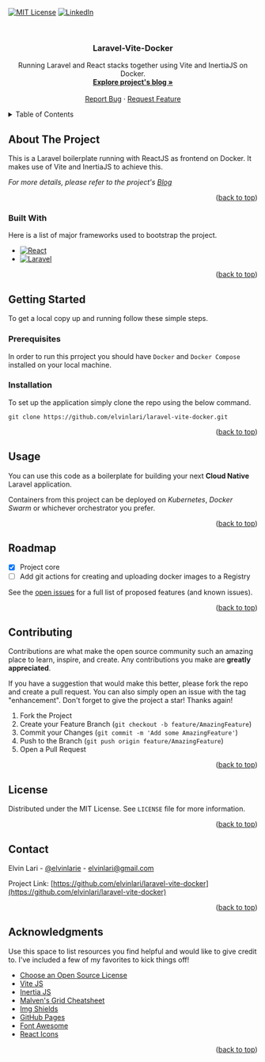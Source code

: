 <!--
[![Contributors][contributors-shield]][contributors-url]
[![Forks][forks-shield]][forks-url]
[![Stargazers][stars-shield]][stars-url]
[![Issues][issues-shield]][issues-url]
-->
[![MIT License][license-shield]][license-url]
[![LinkedIn][linkedin-shield]][linkedin-url]



<!-- PROJECT LOGO -->
<br />
<div align="center">

  <h3 align="center">Laravel-Vite-Docker</h3>

  <p align="center">
    Running Laravel and React stacks together using Vite and InertiaJS on Docker.
    <br />
    <a href="https://betterprogramming.pub/dockerize-laravel-vite-react-application-in-your-development-environment-a118aea4a02d?source=friends_link&sk=98e665436b5bd2e2ec9cc4d57fcce130/"><strong>Explore project's blog »</strong></a>
    <br />
    <br />
    <a href="https://github.com/elvinlari/laravel-vite-docker/issues">Report Bug</a>
    ·
    <a href="https://github.com/elvinlari/laravel-vite-docker/issues">Request Feature</a>
  </p>
</div>



<!-- TABLE OF CONTENTS -->
<details>
  <summary>Table of Contents</summary>
  <ol>
    <li>
      <a href="#about-the-project">About The Project</a>
      <ul>
        <li><a href="#built-with">Built With</a></li>
      </ul>
    </li>
    <li>
      <a href="#getting-started">Getting Started</a>
      <ul>
        <li><a href="#prerequisites">Prerequisites</a></li>
        <li><a href="#installation">Installation</a></li>
      </ul>
    </li>
    <li><a href="#usage">Usage</a></li>
    <li><a href="#roadmap">Roadmap</a></li>
    <li><a href="#contributing">Contributing</a></li>
    <li><a href="#license">License</a></li>
    <li><a href="#contact">Contact</a></li>
    <li><a href="#acknowledgments">Acknowledgments</a></li>
  </ol>
</details>



<!-- ABOUT THE PROJECT -->
## About The Project

This is a Laravel boilerplate running with ReactJS as frontend on Docker. It makes use of Vite and InertiaJS to achieve this.

_For more details, please refer to the project's [Blog](https://betterprogramming.pub/dockerize-laravel-vite-react-application-in-your-development-environment-a118aea4a02d?source=friends_link&sk=98e665436b5bd2e2ec9cc4d57fcce130)_

<p align="right">(<a href="#readme">back to top</a>)</p>



### Built With

Here is a list of major frameworks used to bootstrap the project.

* [![React][React.js]][React-url]
* [![Laravel][Laravel.com]][Laravel-url]

<p align="right">(<a href="#readme">back to top</a>)</p>



<!-- GETTING STARTED -->
## Getting Started

To get a local copy up and running follow these simple steps.

### Prerequisites

In order to run this prroject you should have `Docker` and `Docker Compose` installed on your local machine.

### Installation

To set up the application simply clone the repo using the below command.
```
git clone https://github.com/elvinlari/laravel-vite-docker.git
```

<p align="right">(<a href="#readme">back to top</a>)</p>



<!-- USAGE EXAMPLES -->
## Usage

You can use this code as a boilerplate for building your next **Cloud Native** Laravel application.

Containers from this project can be deployed on *Kubernetes*, *Docker Swarm* or whichever orchestrator you prefer.

<p align="right">(<a href="#readme">back to top</a>)</p>



<!-- ROADMAP -->
## Roadmap

- [x] Project core
- [ ] Add git actions for creating and uploading docker images to a Registry

See the [open issues](https://github.com/elvinlari/laravel-vite-docker/issues) for a full list of proposed features (and known issues).

<p align="right">(<a href="#readme">back to top</a>)</p>



<!-- CONTRIBUTING -->
## Contributing

Contributions are what make the open source community such an amazing place to learn, inspire, and create. Any contributions you make are **greatly appreciated**.

If you have a suggestion that would make this better, please fork the repo and create a pull request. You can also simply open an issue with the tag "enhancement".
Don't forget to give the project a star! Thanks again!

1. Fork the Project
2. Create your Feature Branch (`git checkout -b feature/AmazingFeature`)
3. Commit your Changes (`git commit -m 'Add some AmazingFeature'`)
4. Push to the Branch (`git push origin feature/AmazingFeature`)
5. Open a Pull Request

<p align="right">(<a href="#readme">back to top</a>)</p>



<!-- LICENSE -->
## License

Distributed under the MIT License. See `LICENSE` file for more information.

<p align="right">(<a href="#readme">back to top</a>)</p>



<!-- CONTACT -->
## Contact

Elvin Lari - [@elvinlarie](https://twitter.com/elvinlarie) - elvinlari@gmail.com

Project Link: [https://github.com/elvinlari/laravel-vite-docker](https://github.com/elvinlari/laravel-vite-docker)

<p align="right">(<a href="#readme">back to top</a>)</p>



<!-- ACKNOWLEDGMENTS -->
## Acknowledgments

Use this space to list resources you find helpful and would like to give credit to. I've included a few of my favorites to kick things off!

* [Choose an Open Source License](https://choosealicense.com)
* [Vite JS](https://vitejs.dev/)
* [Inertia JS](https://inertiajs.com/)
* [Malven's Grid Cheatsheet](https://grid.malven.co/)
* [Img Shields](https://shields.io)
* [GitHub Pages](https://pages.github.com)
* [Font Awesome](https://fontawesome.com)
* [React Icons](https://react-icons.github.io/react-icons/search)

<p align="right">(<a href="#readme">back to top</a>)</p>



<!-- MARKDOWN LINKS & IMAGES -->
<!-- https://www.markdownguide.org/basic-syntax/#reference-style-links -->
[contributors-shield]: https://img.shields.io/github/contributors/othneildrew/Best-README-Template.svg?style=for-the-badge
[contributors-url]: https://github.com/elvinlari/laravel-vite-docker/graphs/contributors
[forks-shield]: https://img.shields.io/github/forks/othneildrew/Best-README-Template.svg?style=for-the-badge
[forks-url]: https://github.com/elvinlari/laravel-vite-docker/network/members
[stars-shield]: https://img.shields.io/github/stars/othneildrew/Best-README-Template.svg?style=for-the-badge
[stars-url]: https://github.com/elvinlari/laravel-vite-docker/stargazers
[issues-shield]: https://img.shields.io/github/issues/othneildrew/Best-README-Template.svg?style=for-the-badge
[issues-url]: https://github.com/elvinlari/laravel-vite-docker/issues
[license-shield]: https://img.shields.io/github/license/othneildrew/Best-README-Template.svg?style=for-the-badge
[license-url]: https://github.com/elvinlari/laravel-vite-docker/blob/master/LICENSE
[linkedin-shield]: https://img.shields.io/badge/-LinkedIn-black.svg?style=for-the-badge&logo=linkedin&colorB=555
[linkedin-url]: https://www.linkedin.com/in/elvin-lari
[product-screenshot]: images/screenshot.png
[Next.js]: https://img.shields.io/badge/next.js-000000?style=for-the-badge&logo=nextdotjs&logoColor=white
[Next-url]: https://nextjs.org/
[React.js]: https://img.shields.io/badge/React-20232A?style=for-the-badge&logo=react&logoColor=61DAFB
[React-url]: https://reactjs.org/
[Vue.js]: https://img.shields.io/badge/Vue.js-35495E?style=for-the-badge&logo=vuedotjs&logoColor=4FC08D
[Vue-url]: https://vuejs.org/
[Angular.io]: https://img.shields.io/badge/Angular-DD0031?style=for-the-badge&logo=angular&logoColor=white
[Angular-url]: https://angular.io/
[Svelte.dev]: https://img.shields.io/badge/Svelte-4A4A55?style=for-the-badge&logo=svelte&logoColor=FF3E00
[Svelte-url]: https://svelte.dev/
[Laravel.com]: https://img.shields.io/badge/Laravel-FF2D20?style=for-the-badge&logo=laravel&logoColor=white
[Laravel-url]: https://laravel.com
[Bootstrap.com]: https://img.shields.io/badge/Bootstrap-563D7C?style=for-the-badge&logo=bootstrap&logoColor=white
[Bootstrap-url]: https://getbootstrap.com
[JQuery.com]: https://img.shields.io/badge/jQuery-0769AD?style=for-the-badge&logo=jquery&logoColor=white
[JQuery-url]: https://jquery.com 
